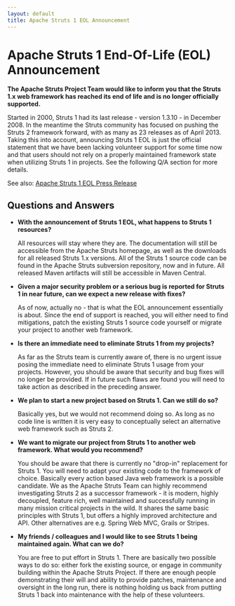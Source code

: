 ```yaml
---
layout: default
title: Apache Struts 1 EOL Announcement
---
```


# Apache Struts 1 End-Of-Life (EOL) Announcement

**The Apache Struts Project Team would like to inform you that the Struts 1.x web framework has reached its end of life and is no longer officially supported.**

Started in 2000, Struts 1 had its last release - version 1.3.10 - in December 2008. In the meantime the Struts community
has focused on pushing the Struts 2 framework forward, with as many as 23 releases as of April 2013.
Taking this into account, announcing Struts 1 EOL is just the official statement that we have been lacking volunteer
support for some time now and that users should not rely on a properly maintained framework state when utilizing
Struts 1 in projects. See the following Q/A section for more details.

See also: [Apache Struts 1 EOL Press Release](struts1eol-press)

## Questions and Answers

*   **With the announcement of Struts 1 EOL, what happens to Struts 1 resources?**

    All resources will stay where they are. The documentation will still be accessible from the Apache Struts homepage, as well as the downloads for all released Struts 1.x versions. All of the Struts 1 source code can be found in the Apache Struts subversion repository, now and in future. All released Maven artifacts will still be accessible in Maven Central.

*   **Given a major security problem or a serious bug is reported for Struts 1 in near future, can we expect a new release with fixes?**

    As of now, actually no - that is what the EOL announcement essentially is about. Since the end of support is reached, you will either need to find mitigations, patch the existing Struts 1 source code yourself or migrate your project to another web framework.

*   **Is there an immediate need to eliminate Struts 1 from my projects?**

    As far as the Struts team is currently aware of, there is no urgent issue posing the immediate need to eliminate Struts 1 usage from your projects. However, you should be aware that security and bug fixes will no longer be provided. If in future such flaws are found you will need to take action as described in the preceding answer.

*   **We plan to start a new project based on Struts 1. Can we still do so?**

    Basically yes, but we would not recommend doing so. As long as no code line is written it is very easy to conceptually select an alternative web framework such as Struts 2.

*   **We want to migrate our project from Struts 1 to another web framework. What would you recommend?**

    You should be aware that there is currently no "drop-in" replacement for Struts 1. You will need to adapt your existing code to the framework of choice. Basically every action based Java web framework is a possible candidate. We as the Apache Struts Team can highly recommend investigating Struts 2 as a successor framework - it is modern, highly decoupled, feature rich, well maintained and successfully running in many mission critical projects in the wild. It shares the same basic principles with Struts 1, but offers a highly improved architecture and API. Other alternatives are e.g. Spring Web MVC, Grails or Stripes.

*   **My friends / colleagues and I would like to see Struts 1 being maintained again. What can we do?**

    You are free to put effort in Struts 1. There are basically two possible ways to do so: either fork the existing source, or engage in community building within the Apache Struts Project. If there are enough people demonstrating their will and ability to provide patches, maintenance and oversight in the long run, there is nothing holding us back from putting Struts 1 back into maintenance with the help of these volunteers.

